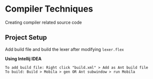 # Compiler Techniques
Creating compiler related source code 


## Project Setup

Add build file and build the lexer after modifying `lexer.flex`

**Using Intellij IDEA**
```
To add build file: Right click "build.xml" > Add as Ant build file
To build: Build > Mobila > gen OR Ant subwindow > run Mobila
```